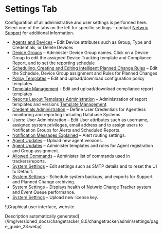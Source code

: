 # Settings Tab

Configuration of all administrative and user settings is performed here. Select one of the tabs on
the left for specific settings – contact [Netwrix Support](https://www.netwrix.com/support.html) for
additional information.

- [Agents and Devices](./agentsanddevices.md) – Edit Device attributes such as Group, Type and
  Credentials, or Delete Devices
- [Device Groups](./devicegroups.md) – Administer Device Group names. Click on a Device Group to
  edit the assigned Device Tracking template and Compliance Report, and to set the reporting
  schedule
- [Scheduling, Creating and Editing Intelligent Planned Change Rules](../tabs/plannedchangeadministration.md#scheduling-creating-and-editing-intelligent-planned-change-rules)
  – Edit the Schedule, Device Group assignment and Rules for Planned Changes
- [Policy Templates](./policytemplates/overview.md) – Edit and upload/download configuration policy
  templates
- [Template Management](../compliancereportstemplates.md) - Edit and upload/download compliance
  report templates
- [Reports Layout Templates Administration](../compliancereportstemplates.md#reports-layout-templates-administration)
  – Administration of report templates and versions
  [Template Management](../compliancereportstemplates.md).
- [Credentials Administration](../credentials/overview.md) – Define User Credentials for Agentless
  monitoring and reporting including Database Systems.
- Users: User Administration – Edit User attributes such as username, assigned system privileges,
  email address and to assign users to Notification Groups for Alerts and Scheduled Reports.
- [Notification Messages Explained](../credentials/notificationmessages.md) – Alert routing
  settings.
- [Agent Updates](./agentupdates.md) – Upload new agent versions.
- [Agent Updates](./agentupdates.md) – Administer templates and rules for Agent registration and
  Group assignment.
- [Allowed Commands](./allowedcommands.md) – Administer list of commands used in trackers/reports.
- [System Settings](./systemsettings.md) – Edit settings such as SMTP details and to reset the UI to
  Default.
- [System Settings](./systemsettings.md) – Schedule system backups, and exports for Support and
  Planned Change archiving.
- [System Settings](./systemsettings.md) – Displays health of Netwrix Change Tracker system and
  Event Queue performance.
- [System Settings](./systemsettings.md) – Upload new license key.

![Graphical user interface, website

Description automatically
generated](/img/versioned_docs/changetracker_8.0/changetracker/admin/settings/page_guide_23.webp)
